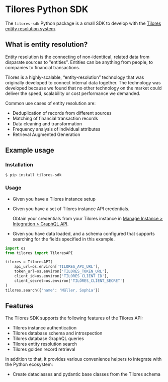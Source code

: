 # Tilores Python SDK

The `tilores-sdk` Python package is a small SDK to develop with the [Tilores entity resolution system](https://docs.tilotech.io/tilores/).

## What is entity resolution?

Entity resolution is the connecting of non-identitcal, related data from disparate sources to "entities".
Entities can be anything from people, to companies to financial transactions.

Tilores is a highly-scalable, “entity-resolution” technology that was originally developed to connect internal data together. The technology was developed because we found that no other technology on the market could deliver the speed, scalability or cost performance we demanded.

Common use cases of entity resolution are:

* Deduplication of records from different sources
* Matching of financial transaction records
* Data cleaning and transformation
* Frequency analysis of individual attributes
* Retrieval Augmented Generation

## Example usage

### Installation

```console
$ pip install tilores-sdk
```

### Usage

* Given you have a Tilores instance setup
* Given you have a set of Tilores instance API credentials.

    Obtain your credentials from your Tilores instance in [Manage Instance > Integration > GraphQL API](https://app.tilores.io/).

* Given you have data loaded, and a schema configured that supports searching for the fields specified in this example.

```python
import os
from tilores import TiloresAPI

tilores = TiloresAPI(
    api_url=os.environ['TILORES_API_URL'],
    token_url=os.environ['TILORES_TOKEN_URL'],
    client_id=os.environ['TILORES_CLIENT_ID'],
    client_secret=os.environ['TILORES_CLIENT_SECRET']
)
tilores.search({'name': 'Müller, Sophia'})
```

## Features

The Tilores SDK supports the following features of the Tilores API:

* Tilores instance authentication
* Tilores database schema and introspection
* Tilores database GraphQL queries
* Tilores entity resolution search
* Tilores golden record retrieval

In addition to that, it provides various convenience helpers to integrate with the Python ecosystem:

* Create dataclasses and pydantic base classes from the Tilores schema


